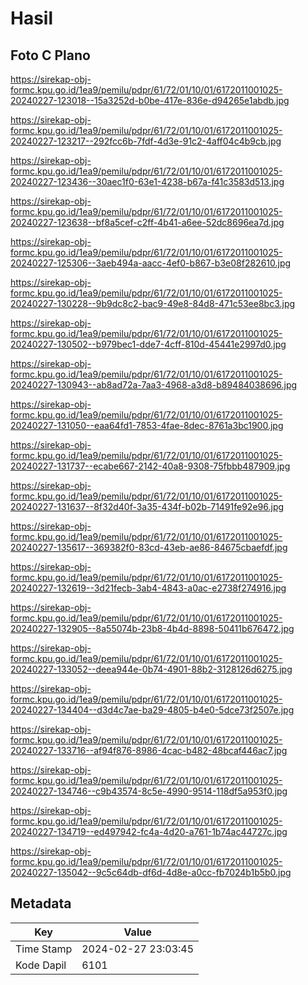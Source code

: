 # Hasil

## Foto C Plano

https://sirekap-obj-formc.kpu.go.id/1ea9/pemilu/pdpr/61/72/01/10/01/6172011001025-20240227-123018--15a3252d-b0be-417e-836e-d94265e1abdb.jpg

https://sirekap-obj-formc.kpu.go.id/1ea9/pemilu/pdpr/61/72/01/10/01/6172011001025-20240227-123217--292fcc6b-7fdf-4d3e-91c2-4aff04c4b9cb.jpg

https://sirekap-obj-formc.kpu.go.id/1ea9/pemilu/pdpr/61/72/01/10/01/6172011001025-20240227-123436--30aec1f0-63e1-4238-b67a-f41c3583d513.jpg

https://sirekap-obj-formc.kpu.go.id/1ea9/pemilu/pdpr/61/72/01/10/01/6172011001025-20240227-123638--bf8a5cef-c2ff-4b41-a6ee-52dc8696ea7d.jpg

https://sirekap-obj-formc.kpu.go.id/1ea9/pemilu/pdpr/61/72/01/10/01/6172011001025-20240227-125306--3aeb494a-aacc-4ef0-b867-b3e08f282610.jpg

https://sirekap-obj-formc.kpu.go.id/1ea9/pemilu/pdpr/61/72/01/10/01/6172011001025-20240227-130228--9b9dc8c2-bac9-49e8-84d8-471c53ee8bc3.jpg

https://sirekap-obj-formc.kpu.go.id/1ea9/pemilu/pdpr/61/72/01/10/01/6172011001025-20240227-130502--b979bec1-dde7-4cff-810d-45441e2997d0.jpg

https://sirekap-obj-formc.kpu.go.id/1ea9/pemilu/pdpr/61/72/01/10/01/6172011001025-20240227-130943--ab8ad72a-7aa3-4968-a3d8-b89484038696.jpg

https://sirekap-obj-formc.kpu.go.id/1ea9/pemilu/pdpr/61/72/01/10/01/6172011001025-20240227-131050--eaa64fd1-7853-4fae-8dec-8761a3bc1900.jpg

https://sirekap-obj-formc.kpu.go.id/1ea9/pemilu/pdpr/61/72/01/10/01/6172011001025-20240227-131737--ecabe667-2142-40a8-9308-75fbbb487909.jpg

https://sirekap-obj-formc.kpu.go.id/1ea9/pemilu/pdpr/61/72/01/10/01/6172011001025-20240227-131637--8f32d40f-3a35-434f-b02b-71491fe92e96.jpg

https://sirekap-obj-formc.kpu.go.id/1ea9/pemilu/pdpr/61/72/01/10/01/6172011001025-20240227-135617--369382f0-83cd-43eb-ae86-84675cbaefdf.jpg

https://sirekap-obj-formc.kpu.go.id/1ea9/pemilu/pdpr/61/72/01/10/01/6172011001025-20240227-132619--3d21fecb-3ab4-4843-a0ac-e2738f274916.jpg

https://sirekap-obj-formc.kpu.go.id/1ea9/pemilu/pdpr/61/72/01/10/01/6172011001025-20240227-132905--8a55074b-23b8-4b4d-8898-50411b676472.jpg

https://sirekap-obj-formc.kpu.go.id/1ea9/pemilu/pdpr/61/72/01/10/01/6172011001025-20240227-133052--deea944e-0b74-4901-88b2-3128126d6275.jpg

https://sirekap-obj-formc.kpu.go.id/1ea9/pemilu/pdpr/61/72/01/10/01/6172011001025-20240227-134404--d3d4c7ae-ba29-4805-b4e0-5dce73f2507e.jpg

https://sirekap-obj-formc.kpu.go.id/1ea9/pemilu/pdpr/61/72/01/10/01/6172011001025-20240227-133716--af94f876-8986-4cac-b482-48bcaf446ac7.jpg

https://sirekap-obj-formc.kpu.go.id/1ea9/pemilu/pdpr/61/72/01/10/01/6172011001025-20240227-134746--c9b43574-8c5e-4990-9514-118df5a953f0.jpg

https://sirekap-obj-formc.kpu.go.id/1ea9/pemilu/pdpr/61/72/01/10/01/6172011001025-20240227-134719--ed497942-fc4a-4d20-a761-1b74ac44727c.jpg

https://sirekap-obj-formc.kpu.go.id/1ea9/pemilu/pdpr/61/72/01/10/01/6172011001025-20240227-135042--9c5c64db-df6d-4d8e-a0cc-fb7024b1b5b0.jpg


## Metadata

| Key        | Value               |
| ---------- | ------------------- |
| Time Stamp | 2024-02-27 23:03:45 |
| Kode Dapil | 6101                |




